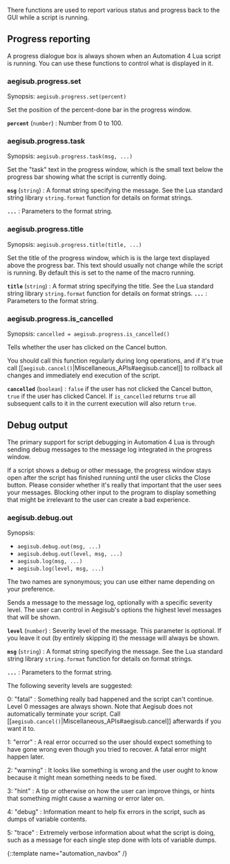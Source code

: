 There functions are used to report various status and progress back to the GUI
while a script is running.

## Progress reporting  ##
A progress dialogue box is always shown when an Automation 4 Lua script is
running. You can use these functions to control what is displayed in it.

### aegisub.progress.set  ###
Synopsis: `aegisub.progress.set(percent)`

Set the position of the percent-done bar in the progress window.

**`percent`** (`number`)
: Number from 0 to 100.

### aegisub.progress.task  ###
Synopsis: `aegisub.progress.task(msg, ...)`

Set the "task" text in the progress window, which is the small text below the
progress bar showing what the script is currently doing.

**`msg`** (`string`)
: A format string specifying the message. See the Lua standard string library
`string.format` function for details on format strings.

**`...`**
: Parameters to the format string.

### aegisub.progress.title  ###
Synopsis: `aegisub.progress.title(title, ...)`

Set the title of the progress window, which is is the large text displayed
above the progress bar. This text should usually not change while the script
is running. By default this is set to the name of the macro running.

**`title`** (`string`)
: A format string specifying the title. See the Lua standard string library
`string.format` function for details on format strings.
**`...`**
: Parameters to the format string.

### aegisub.progress.is_cancelled  ###
Synopsis: `cancelled = aegisub.progress.is_cancelled()`

Tells whether the user has clicked on the Cancel button.

You should call this function regularly during long operations, and if it's
true call [[`aegisub.cancel()`|Miscellaneous_APIs#aegisub.cancel]] to
rollback all changes and immediately end execution of the script.

**`cancelled`** (`boolean`)
: `false` if the user has not clicked the Cancel button, `true` if the user has
clicked Cancel. If `is_cancelled` returns `true` all subsequent calls to it in
the current execution will also return `true`.

## Debug output  ##
The primary support for script debugging in Automation 4 Lua is through sending
debug messages to the message log integrated in the progress window.

If a script shows a debug or other message, the progress window stays open
after the script has finished running until the user clicks the Close button.
Please consider whether it's really that important that the user sees your
messages. Blocking other input to the program to display something that might
be irrelevant to the user can create a bad experience.

### aegisub.debug.out  ###
Synopsis:

* `aegisub.debug.out(msg, ...)`
* `aegisub.debug.out(level, msg, ...)`
* `aegisub.log(msg, ...)`
* `aegisub.log(level, msg, ...)`

The two names are synonymous; you can use either name depending on your
preference.

Sends a message to the message log, optionally with a specific severity level.
The user can control in Aegisub's options the highest level messages that will
be shown.

**`level`** (`number`)
: Severity level of the message. This parameter is optional. If you leave it
out (by entirely skipping it) the message will always be shown.

**`msg`** (`string`)
: A format string specifying the message. See the Lua standard string library
`string.format` function for details on format strings.

**`...`**
: Parameters to the format string.

The following severity levels are suggested:

0: "fatal"
: Something really bad happened and the script can't continue. Level 0 messages
are always shown. Note that Aegisub does not automatically terminate your
script. Call [[`aegisub.cancel()`|Miscellaneous_APIs#aegisub.cancel]]
afterwards if you want it to.

1: "error"
: A real error occurred so the user should expect something to have gone wrong
even though you tried to recover. A fatal error might happen later.

2: "warning"
: It looks like something is wrong and the user ought to know because it might
mean something needs to be fixed.

3: "hint"
: A tip or otherwise on how the user can improve things, or hints that
something might cause a warning or error later on.

4: "debug"
: Information meant to help fix errors in the script, such as dumps of variable
contents.

5: "trace"
: Extremely verbose information about what the script is doing, such as a
message for each single step done with lots of variable dumps.

{::template name="automation_navbox" /}
